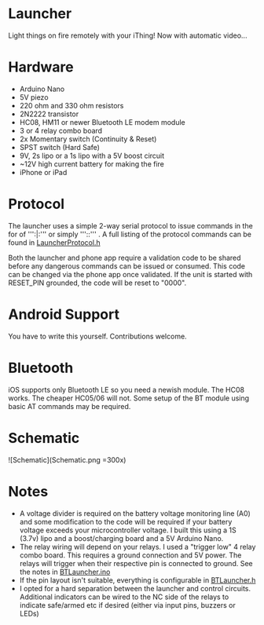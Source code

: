 # Launcher
Light things on fire remotely with your iThing!
Now with automatic video...

# Hardware
- Arduino Nano
- 5V piezo
- 220 ohm and 330 ohm resistors
- 2N2222 transistor 
- HC08, HM11 or newer Bluetooth LE modem module
- 3 or 4 relay combo board
- 2x Momentary switch (Continuity & Reset)
- SPST switch (Hard Safe)
- 9V, 2s lipo or a 1s lipo with a 5V boost circuit
- ~12V high current battery for making the fire
- iPhone or iPad


# Protocol
The launcher uses a simple 2-way serial protocol to issue commands
in the for of ''':<Command>|<Value>:''' or simply ''':<Command>:''' .  A full
listing of the protocol commands can be found in [LauncherProtocol.h](Launcher/BTLauncher/LauncherProtocol.h)

Both the launcher and phone app require a validation code to be 
shared before any dangerous commands can be issued or consumed.  This
code can be changed via the phone app once validated.  If the unit
is started with RESET_PIN grounded, the code will be reset to "0000".

# Android Support
You have to write this yourself.  Contributions welcome.

# Bluetooth
iOS supports only Bluetooth LE so you need a newish module.  The
HC08 works.  The cheaper HC05/06 will not.   Some setup of the 
BT module using basic AT commands may be required.

# Schematic
![Schematic](Schematic.png =300x)

# Notes
- A voltage divider is required on the battery voltage 
  monitoring line (A0) and some modification to the code
  will be required if your battery voltage exceeds your 
  microcontroller voltage.  I built this using a 1S (3.7v) lipo and
  a boost/charging board and a 5V Arduino Nano.
- The relay wiring will depend on your relays.  I used
  a "trigger low" 4 relay combo board.  This requires
  a ground connection and 5V power. The relays will 
  trigger when their respective pin is connected to
  ground.  See the notes in [BTLauncher.ino](Launcher/BTLauncher/BTLauncher.ino)
- If the pin layout isn't suitable, everything is
  configurable in [BTLauncher.h](Launcher/BTLauncher/BTLauncher.h)
- I opted for a hard separation between the launcher and
  control circuits.  Additional indicators can be
  wired to the NC side of the relays to indicate
  safe/armed etc if desired (either via input pins,
  buzzers or LEDs)




